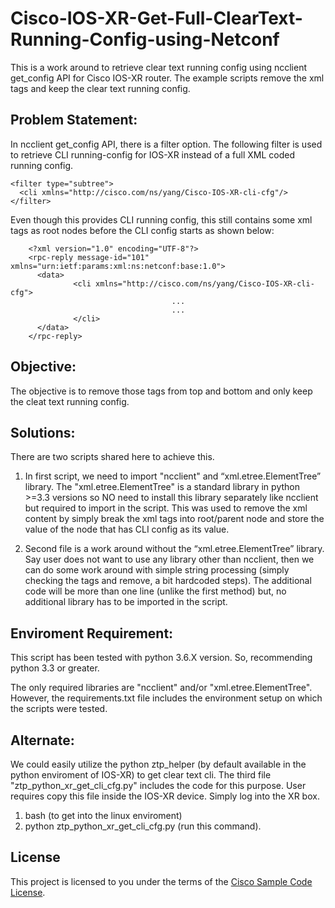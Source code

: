 # Cisco-IOS-XR-Get-Full-ClearText-Running-Config-using-Netconf

This is a work around to retrieve clear text running config using ncclient get_config API for Cisco IOS-XR router. 
The example scripts remove the xml tags and keep the clear text running config. 

## Problem Statement:

In ncclient get_config API, there is a filter option. The following filter is used to retrieve CLI running-config for IOS-XR instead of a full XML coded running config. 

    <filter type="subtree">
      <cli xmlns="http://cisco.com/ns/yang/Cisco-IOS-XR-cli-cfg"/>
    </filter>

Even though this provides CLI running config, this still contains some xml tags as root nodes before the CLI config starts as shown below:

        <?xml version="1.0" encoding="UTF-8"?>
        <rpc-reply message-id="101" xmlns="urn:ietf:params:xml:ns:netconf:base:1.0">
          <data>
                  <cli xmlns="http://cisco.com/ns/yang/Cisco-IOS-XR-cli-cfg">
                                        ...
                                        ...
                  </cli>
          </data>
        </rpc-reply>
  
## Objective:

The objective is to remove those tags from top and bottom and only keep the cleat text running config.

## Solutions:

There are two scripts shared here to achieve this.

1. In first script, we need to import "ncclient" and “xml.etree.ElementTree”  library. The "xml.etree.ElementTree" is a standard library in python >=3.3 versions so NO need to install this library separately like ncclient but required to import in the script. This was used to remove the xml content by simply break the xml tags into root/parent node and store the value of the node that has CLI config as its value.
 
2. Second file is a work around without the “xml.etree.ElementTree”  library. Say user does not want to use any library other than ncclient, then we can do some work around with simple string processing (simply checking the tags and remove, a bit hardcoded steps). The additional code will be more than one line (unlike the first method) but, no additional library has to be imported in the script.

## Enviroment Requirement:

This script has been tested with python 3.6.X version. So, recommending python 3.3 or greater.

The only required libraries are "ncclient" and/or "xml.etree.ElementTree". However, the requirements.txt file includes the environment setup on which the scripts were tested.

## Alternate:

We could easily utilize the python ztp_helper (by default available in the python enviroment of IOS-XR) to get clear text cli.
The third file "ztp_python_xr_get_cli_cfg.py" includes the code for this purpose. User requires copy this file inside the IOS-XR device.
Simply log into the XR box.

1.  bash (to get into the linux enviroment)
2.  python ztp_python_xr_get_cli_cfg.py (run this command).

## License

This project is licensed to you under the terms of the [Cisco Sample
Code License](./LICENSE).
